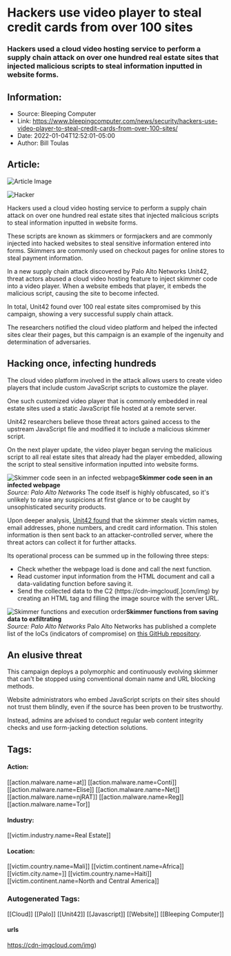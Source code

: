 # Hackers use video player to steal credit cards from over 100 sites
### Hackers used a cloud video hosting service to perform a supply chain attack on over one hundred real estate sites that injected malicious scripts to steal information inputted in website forms.

## Information:
+ Source: Bleeping Computer
+ Link: https://www.bleepingcomputer.com/news/security/hackers-use-video-player-to-steal-credit-cards-from-over-100-sites/
+ Date: 2022-01-04T12:52:01-05:00
+ Author: Bill Toulas


## Article:
![Article Image](https://www.bleepstatic.com/content/hl-images/2021/12/21/data-theft-header.jpg)

![Hacker](https://www.bleepstatic.com/content/hl-images/2021/12/21/data-theft-header.jpg)


Hackers used a cloud video hosting service to perform a supply chain attack on over one hundred real estate sites that injected malicious scripts to steal information inputted in website forms.


These scripts are known as skimmers or formjackers and are commonly injected into hacked websites to steal sensitive information entered into forms. Skimmers are commonly used on checkout pages for online stores to steal payment information.


In a new supply chain attack discovered by Palo Alto Networks Unit42, threat actors abused a cloud video hosting feature to inject skimmer code into a video player. When a website embeds that player, it embeds the malicious script, causing the site to become infected.


In total, Unit42 found over 100 real estate sites compromised by this campaign, showing a very successful supply chain attack.


The researchers notified the cloud video platform and helped the infected sites clear their pages, but this campaign is an example of the ingenuity and determination of adversaries.


Hacking once, infecting hundreds
--------------------------------


The cloud video platform involved in the attack allows users to create video players that include custom JavaScript scripts to customize the player.


One such customized video player that is commonly embedded in real estate sites used a static JavaScript file hosted at a remote server.


Unit42 researchers believe those threat actors gained access to the upstream JavaScript file and modified it to include a malicious skimmer script.


On the next player update, the video player began serving the malicious script to all real estate sites that already had the player embedded, allowing the script to steal sensitive information inputted into website forms.



![Skimmer code seen in an infected webpage](https://www.bleepstatic.com/images/news/u/1220909/Code%20and%20Details/skimmer-injection.png)**Skimmer code seen in an infected webpage**  
*Source: Palo Alto Networks*
The code itself is highly obfuscated, so it's unlikely to raise any suspicions at first glance or to be caught by unsophisticated security products.


Upon deeper analysis, [Unit42 found](https://unit42.paloaltonetworks.com/web-skimmer-video-distribution/) that the skimmer steals victim names, email addresses, phone numbers, and credit card information. This stolen information is then sent back to an attacker-controlled server, where the threat actors can collect it for further attacks.


Its operational process can be summed up in the following three steps:


* Check whether the webpage load is done and call the next function.
* Read customer input information from the HTML document and call a data-validating function before saving it.
* Send the collected data to the C2 (https://cdn-imgcloud[.]com/img) by creating an HTML tag and filling the image source with the server URL.


![Skimmer functions and execution order](https://www.bleepstatic.com/images/news/u/1220909/Code%20and%20Details/functions.jpg)**Skimmer functions from saving data to exfiltrating**  
*Source: Palo Alto Networks*
Palo Alto Networks has published a complete list of the IoCs (indicators of compromise) on [this GitHub repository](https://github.com/pan-unit42/iocs/blob/master/Skimmer_IOC.txt).


An elusive threat
-----------------


This campaign deploys a polymorphic and continuously evolving skimmer that can't be stopped using conventional domain name and URL blocking methods.


Website administrators who embed JavaScript scripts on their sites should not trust them blindly, even if the source has been proven to be trustworthy.


Instead, admins are advised to conduct regular web content integrity checks and use form-jacking detection solutions.





## Tags:

#### Action:
[[action.malware.name=at]] [[action.malware.name=Conti]] [[action.malware.name=Elise]] [[action.malware.name=Net]] [[action.malware.name=njRAT]] [[action.malware.name=Reg]] [[action.malware.name=Tor]]

#### Industry:
[[victim.industry.name=Real Estate]]

#### Location:
[[victim.country.name=Mali]] [[victim.continent.name=Africa]] [[victim.city.name=]] [[victim.country.name=Haiti]] [[victim.continent.name=North and Central America]]

### Autogenerated Tags:
[[Cloud]] [[Palo]] [[Unit42]] [[Javascript]] [[Website]] [[Bleeping Computer]]
#### urls
https://cdn-imgcloud.com/img)

